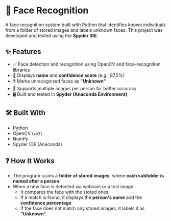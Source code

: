 # 👨 Face Recognition

A face recognition system built with Python that identifies known individuals from a folder of stored images and labels unknown faces. This project was developed and tested using the **Spyder IDE**.

## ✨ Features

- ✅ Face detection and recognition using OpenCV and face-recognition libraries
- 🧾 Displays **name** and **confidence score** (e.g., 87.5%)
- ❓ Marks unrecognized faces as **"Unknown"**
- 🧠 Supports multiple images per person for better accuracy
- 🖥️ Built and tested in **Spyder (Anaconda Environment)**

## 🛠️ Built With

- Python
- OpenCV (`cv2`)
- NumPy
- Spyder IDE (Anaconda)

## ❓ How It Works

- The program scans a **folder of stored images**, where **each subfolder is named after a person**.
- When a new face is detected via webcam or a test image:
  - It compares the face with the stored ones.
  - If a match is found, it displays the **person's name** and the **confidence percentage**.
  - If the face does not match any stored images, it labels it as **"Unknown"**.

